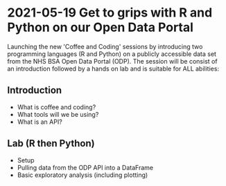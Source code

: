 # 2021-05-19 Get to grips with R and Python on our Open Data Portal
 
Launching the new 'Coffee and Coding' sessions by introducing two programming languages (R and Python) on a publicly accessible data set from the NHS BSA Open Data Portal (ODP). The session will be consist of an introduction followed by a hands on lab and is suitable for ALL abilities:
	
## Introduction	
- What is coffee and coding?
- What tools will we be using?
- What is an API?
	
## Lab (R then Python)
- Setup
- Pulling data from the ODP API into a DataFrame
- Basic exploratory analysis (including plotting)
